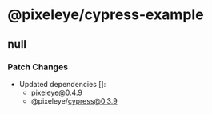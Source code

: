 # @pixeleye/cypress-example

## null

### Patch Changes

- Updated dependencies []:
  - pixeleye@0.4.9
  - @pixeleye/cypress@0.3.9
